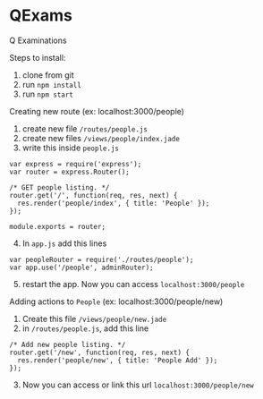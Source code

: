 # QExams
Q Examinations

Steps to install:

1. clone from git
2. run `npm install`
3. run `npm start`


Creating new route (ex: localhost:3000/people)

1. create new file `/routes/people.js`
2. create new files `/views/people/index.jade`
3. write this inside `people.js`
```
var express = require('express');
var router = express.Router();

/* GET people listing. */
router.get('/', function(req, res, next) {
  res.render('people/index', { title: 'People' });
});

module.exports = router;
```
4. In `app.js` add this lines
```
var peopleRouter = require('./routes/people');
var app.use('/people', adminRouter);
```
5. restart the app. Now you can access `localhost:3000/people`


Adding actions to `People` (ex: localhost:3000/people/new)

1. Create this file `/views/people/new.jade`
2. in `/routes/people.js`, add this line
```
/* Add new people listing. */
router.get('/new', function(req, res, next) {
  res.render('people/new', { title: 'People Add' });
});
```
3. Now you can access or link this url `localhost:3000/people/new`
